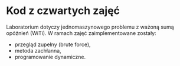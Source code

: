 # Kod z czwartych zajęć
Laboratorium dotyczy jednomaszynowego problemu z ważoną sumą opóźnień (WiTi). W ramach zajęć zaimplementowane zostały:
- przegląd zupełny (brute force),
- metoda zachłanna,
- programowanie dynamiczne.
